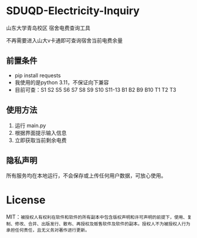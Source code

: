 # SDUQD-Electricity-Inquiry
山东大学青岛校区 宿舍电费查询工具

不再需要进入山大v卡通即可查询宿舍当前电费余量

## 前置条件

- pip install requests
- 我使用的是python 3.11，不保证向下兼容
- 目前可查：S1 S2 S5 S6 S7 S8 S9 S10 S11-13 B1 B2 B9 B10 T1 T2 T3

## 使用方法

1. 运行 main.py 
2. 根据界面提示输入信息
3. 立即获取当前剩余电费

## 隐私声明

所有服务均在本地运行，不会保存或上传任何用户数据，可放心使用。

# License

MIT：`被授权人有权利在软件和软件的所有副本中包含版权声明和许可声明的前提下，使用、复制、修改、合并、出版发行、散布、再授权及贩售软件及软件的副本。授权人不为被授权人行为承担任何责任，且无义务对著作进行更新。`
